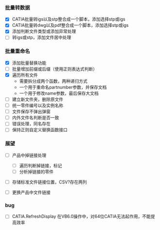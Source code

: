 ### 批量转数据

- [x] CATIA批量转igs以及stp整合成一个脚本，添加选择stp或igs
- [x] CATIA批量转dwg以及pdf整合成一个脚本，添加选择stp或igs
- [x] 添加判断文件类型或添加异常处理
- [ ] 转igs或stp，添加文件居中处理

### 批量重命名

- [x] 添加批量替换功能
- [ ] 批量增加前缀或后缀（使用正则表达式判断）
- [X] 遍历所有文件
    * 需要拆分成两个函数，两种递归方式
    * 一个用于重命名partnumber参数，并保存文档
    * 一个用于修改name参数，最后保存大文档
- [ ] 建立新文件夹，删除原文件
- [ ] 统一零件编号以及实例名称
- [ ] 文件保存不弹出弹窗
- [ ] 内外文件名判断是否一致
- [ ] 错误处理，同名存在
- [ ] 保持正则自定义替换函数接口

### 展望
- [ ] 产品中掉链接处理
    - [ ] 遍历判断掉链接，标记
    - [ ] 分析掉链接的零件
- [ ] 存储标准文件链接位置，CSV?存在两列
- [ ] 更换产品中文件链接


### bug
- [ ] CATIA.RefreshDisplay 在VB6.0操作中，对64位CATIA无法起作用，不能提高效率


